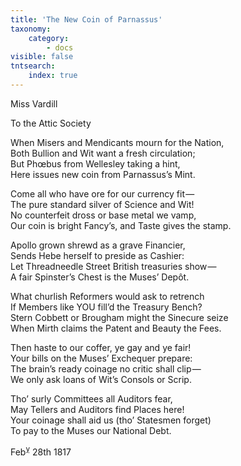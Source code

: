 ```yaml
---
title: 'The New Coin of Parnassus'
taxonomy:
    category:
        - docs
visible: false
tntsearch:
    index: true
---
```


<div class="author">Miss Vardill</div>

<span class="title">To the Attic Society</span>

When Misers and Mendicants mourn for the Nation,  
Both Bullion and Wit want a fresh circulation;  
But Phœbus from Wellesley taking a hint,  
Here issues new coin from Parnassus’s Mint.

Come all who have ore for our currency fit —   
The pure standard silver of Science and Wit!  
No counterfeit dross or base metal we vamp,  
Our coin is bright Fancy’s, and Taste gives the stamp.

Apollo grown shrewd as a grave Financier,  
Sends Hebe herself to preside as Cashier:  
Let Threadneedle Street British treasuries show —   
A fair Spinster’s Chest is the Muses’ Depôt.

What churlish Reformers would ask to retrench  
If Members like YOU fill’d the Treasury Bench?  
Stern Cobbett or Brougham might the Sinecure seize  
When Mirth claims the Patent and Beauty the Fees.

Then haste to our coffer, ye gay and ye fair!  
Your bills on the Muses’ Exchequer prepare:  
The brain’s ready coinage no critic shall clip —   
We only ask loans of Wit’s Consols or Scrip.

Tho’ surly Committees all Auditors fear,  
May Tellers and Auditors find Places here!  
Your coinage shall aid us (tho’ Statesmen forget)  
To pay to the Muses our National Debt.

Feb<sup>ỵ</sup> 28th 1817